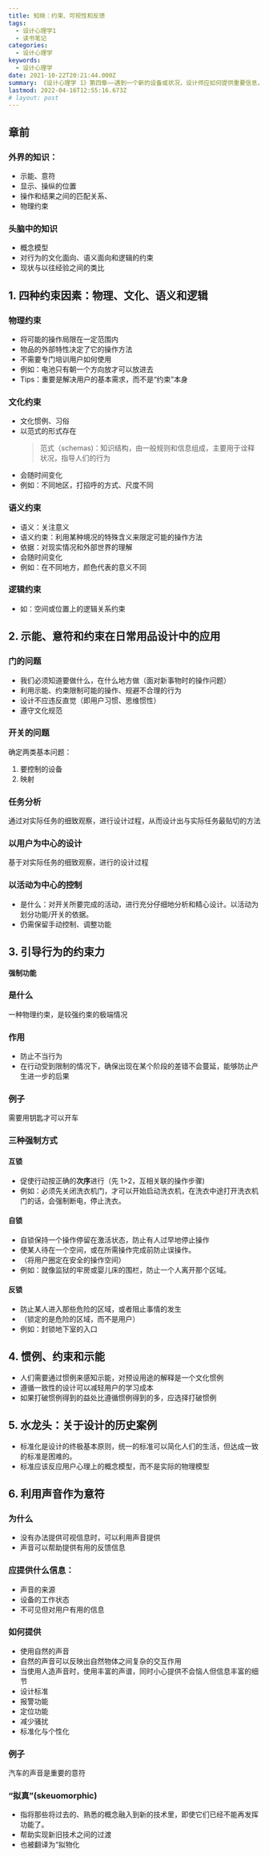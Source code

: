 ```yaml
---
title: 知晓：约束、可视性和反馈
tags:
  - 设计心理学1
  - 读书笔记
categories:
  - 设计心理学
keywords:
  - 设计心理学
date: 2021-10-22T20:21:44.000Z
summary: 《设计心理学 1》第四章——遇到一个新的设备或状况，设计师应如何提供重要信息，以便人们知道如何操作
lastmod: 2022-04-16T12:55:16.673Z
# layout: post
---
```


## 章前

### 外界的知识：

- 示能、意符
- 显示、操纵的位置
- 操作和结果之间的匹配关系、
- 物理约束

### 头脑中的知识

- 概念模型
- 对行为的文化面向、语义面向和逻辑的约束
- 现状与以往经验之间的类比

## 1. 四种约束因素：物理、文化、语义和逻辑

### 物理约束

- 将可能的操作局限在一定范围内
- 物品的外部特性决定了它的操作方法
- 不需要专门培训用户如何使用
- 例如：电池只有朝一个方向放才可以放进去
- Tips：重要是解决用户的基本需求，而不是“约束”本身

### 文化约束

- 文化惯例、习俗
- 以范式的形式存在
  > 范式（schemas)：知识结构，由一般规则和信息组成，主要用于诠释状况，指导人们的行为
- 会随时间变化
- 例如：不同地区，打招呼的方式、尺度不同

### 语义约束

- 语义：关注意义
- 语义约束：利用某种境况的特殊含义来限定可能的操作方法
- 依据：对现实情况和外部世界的理解
- 会随时间变化
- 例如：在不同地方，颜色代表的意义不同

### 逻辑约束

- 如：空间或位置上的逻辑关系约束

## 2. 示能、意符和约束在日常用品设计中的应用

### 门的问题

- 我们必须知道要做什么，在什么地方做（面对新事物时的操作问题）
- 利用示能、约束限制可能的操作、规避不合理的行为
- 设计不应违反直觉（即用户习惯、思维惯性）
- 遵守文化规范

### 开关的问题

确定两类基本问题：

1. 要控制的设备
2. 映射

### 任务分析

通过对实际任务的细致观察，进行设计过程，从而设计出与实际任务最贴切的方法

### 以用户为中心的设计

基于对实际任务的细致观察，进行的设计过程

### 以活动为中心的控制

- 是什么：对开关所要完成的活动，进行充分仔细地分析和精心设计。以活动为划分功能/开关的依据。
- 仍需保留手动控制、调整功能

## 3. 引导行为的约束力

**强制功能**

### 是什么

一种物理约束，是较强约束的极端情况

### 作用

- 防止不当行为
- 在行动受到限制的情况下，确保出现在某个阶段的差错不会蔓延，能够防止产生进一步的后果

### 例子

需要用钥匙才可以开车

### 三种强制方式

#### 互锁

- 促使行动按正确的**次序**进行（先 1>2，互相关联的操作步骤)
- 例如：必须先关闭洗衣机门，才可以开始启动洗衣机，在洗衣中途打开洗衣机门的话，会强制断电，停止洗衣。

#### 自锁

- 自锁保持一个操作停留在激活状态，防止有人过早地停止操作
- 使某人待在一个空间，或在所需操作完成前防止误操作。
- （将用户圈定在安全的操作空间）
- 例如：就像监狱的牢房或婴儿床的围栏，防止一个人离开那个区域。

#### 反锁

- 防止某人进入那些危险的区域，或者阻止事情的发生
- （锁定的是危险的区域，而不是用户）
- 例如：封锁地下室的入口

## 4. 惯例、约束和示能

- 人们需要通过惯例来感知示能，对预设用途的解释是一个文化惯例
- 遵循一致性的设计可以减轻用户的学习成本
- 如果打破惯例得到的益处比遵循惯例得到的多，应选择打破惯例

## 5. 水龙头：关于设计的历史案例

- 标准化是设计的终极基本原则，统一的标准可以简化人们的生活，但达成一致的标准是困难的。
- 标准应该反应用户心理上的概念模型，而不是实际的物理模型

## 6. 利用声音作为意符

### 为什么

- 没有办法提供可视信息时，可以利用声音提供
- 声音可以帮助提供有用的反馈信息

### 应提供什么信息：

- 声音的来源
- 设备的工作状态
- 不可见但对用户有用的信息

### 如何提供

- 使用自然的声音
- 自然的声音可以反映出自然物体之间复杂的交互作用
- 当使用人造声音时，使用丰富的声谱，同时小心提供不会恼人但信息丰富的细节
- 设计标准
- 报警功能
- 定位功能
- 减少骚扰
- 标准化与个性化

### 例子

汽车的声音是重要的意符

### “拟真”(skeuomorphic)

- 指将那些将过去的、熟悉的概念融入到新的技术里，即使它们已经不能再发挥功能了。
- 帮助实现新旧技术之间的过渡
- 也被翻译为“拟物化
